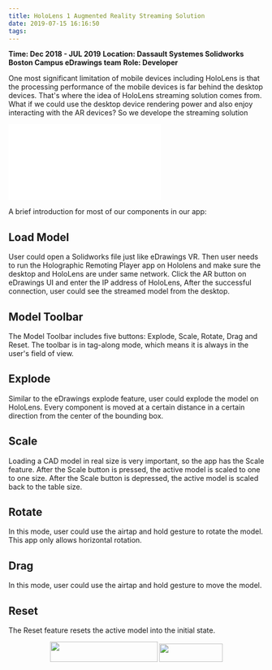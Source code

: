 ```yaml
---
title: HoloLens 1 Augmented Reality Streaming Solution
date: 2019-07-15 16:16:50
tags:
---
```


**Time: Dec 2018 - JUL 2019**
**Location: Dassault Systemes Solidworks Boston Campus eDrawings team**
**Role: Developer**

One most significant limitation of mobile devices including HoloLens is that the processing performance of the mobile devices is far behind the desktop devices.  That's where the idea of HoloLens streaming solution comes from. What if we could use the desktop device rendering power and also enjoy interacting with the AR devices? So we develope the streaming solution

<iframe src="//player.bilibili.com/player.html?aid=796012437&bvid=BV1iC4y1a7nw&cid=202549466&page=1" scrolling="no" border="0" frameborder="no" framespacing="0" allowfullscreen="true" title="HoloLens 1 Augmented Reality CAD Model Viewer Demo Video"> </iframe>

A brief introduction for most of our components in our app:

## Load Model
User could open a Solidworks file just like eDrawings VR. Then user needs to run the Holographic Remoting Player app on Hololens and make sure the desktop and HoloLens are under same network. Click the AR button on eDrawings UI and enter the IP address of HoloLens, After the successful connection, user could see the streamed model from the desktop.

## Model Toolbar
The Model Toolbar includes five buttons: Explode, Scale, Rotate, Drag and Reset. The toolbar is in tag-along mode, which means it is always in the user's field of view. 

## Explode
Similar to the eDrawings explode feature, user could explode the model on HoloLens. Every component is moved at a certain distance in a certain direction from the center of the bounding box.  

## Scale
Loading a CAD model in real size is very important, so the app has the Scale feature. After the Scale button is pressed, the active model is scaled to one to one size. After the Scale button is depressed, the active model is scaled back to the table size.

## Rotate
In this mode, user could use the airtap and hold gesture to rotate the model. This app only allows horizontal rotation.

## Drag
In this mode, user could use the airtap and hold gesture to move the model. 

## Reset
The Reset feature resets the active model into the initial state.

<div align="center">
<img src="https://s1.ax1x.com/2020/06/19/NuTgbT.png" width="212px" height="40px"> <img src="https://s1.ax1x.com/2020/06/19/NuTRVU.png" width="125px" height="36px">    
</div>
